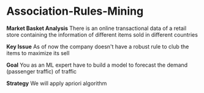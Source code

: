 # Association-Rules-Mining

**Market Basket Analysis**
There is an online transactional data of a retail store containing the information of different items sold in different countries

**Key Issue**
As of now the company doesn't have a robust rule to club the items to maximize its sell

**Goal**
You as an ML expert have to build a model to forecast the demand (passenger traffic) of traffic

**Strategy** 
We will apply apriori algorithm
